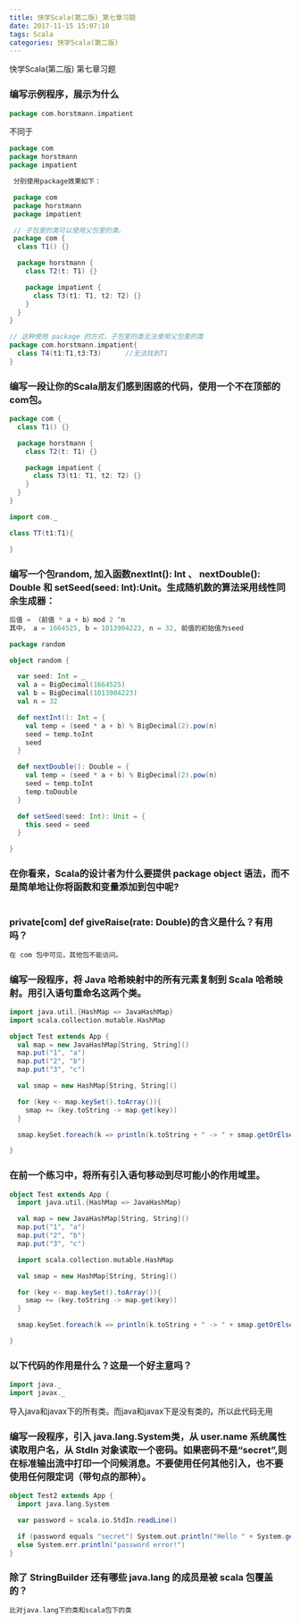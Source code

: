 ```yaml
---
title: 快学Scala(第二版)_第七章习题
date: 2017-11-15 15:07:10
tags: Scala
categories: 快学Scala(第二版)
---
```


快学Scala(第二版) 第七章习题
<!-- more -->

### 编写示例程序，展示为什么
```scala
package com.horstmann.impatient
```
不同于
```scala
package com
package horstmann
package impatient
```

```scala
 分别使用package效果如下：

 package com
 package horstmann
 package impatient

 // 子包里的类可以使用父包里的类。
 package com {
  class T1() {}

  package horstmann {
    class T2(t: T1) {}

    package impatient {
      class T3(t1: T1, t2: T2) {}
    }
  }
}

// 这种使用 package 的方式，子包里的类无法使用父包里的类
package com.horstmann.impatient{
  class T4(t1:T1,t3:T3)      //无法找到T1
}

```

### 编写一段让你的Scala朋友们感到困惑的代码，使用一个不在顶部的com包。
```scala
package com {
  class T1() {}

  package horstmann {
    class T2(t: T1) {}

    package impatient {
      class T3(t1: T1, t2: T2) {}
    }
  }
}

import com._

class TT(t1:T1){

}
```

### 编写一个包random, 加入函数nextInt(): Int 、 nextDouble(): Double 和 setSeed(seed: Int):Unit。生成随机数的算法采用线性同余生成器：
```scala
后值 = （前值 * a + b）mod 2 ^n
其中， a = 1664525, b = 1013904223, n = 32, 前值的初始值为seed
```

```scala
package random

object random {

  var seed: Int = _
  val a = BigDecimal(1664525)
  val b = BigDecimal(1013904223)
  val n = 32

  def nextInt(): Int = {
    val temp = (seed * a + b) % BigDecimal(2).pow(n)
    seed = temp.toInt
    seed
  }

  def nextDouble(): Double = {
    val temp = (seed * a + b) % BigDecimal(2).pow(n)
    seed = temp.toInt
    temp.toDouble
  }

  def setSeed(seed: Int): Unit = {
    this.seed = seed
  }

}
```

### 在你看来，Scala的设计者为什么要提供 package object 语法，而不是简单地让你将函数和变量添加到包中呢?
```scala

```

### private[com] def giveRaise(rate: Double)的含义是什么？有用吗？
```scala
在 com 包中可见，其他包不能访问。
```

### 编写一段程序，将 Java 哈希映射中的所有元素复制到 Scala 哈希映射。用引入语句重命名这两个类。
```scala
import java.util.{HashMap => JavaHashMap}
import scala.collection.mutable.HashMap

object Test extends App {
  val map = new JavaHashMap[String, String]()
  map.put("1", "a")
  map.put("2", "b")
  map.put("3", "c")

  val smap = new HashMap[String, String]()

  for (key <- map.keySet().toArray()){
    smap += (key.toString -> map.get(key))
  }

  smap.keySet.foreach(k => println(k.toString + " -> " + smap.getOrElse(k, "")))

}
```

### 在前一个练习中，将所有引入语句移动到尽可能小的作用域里。
```scala
object Test extends App {
  import java.util.{HashMap => JavaHashMap}

  val map = new JavaHashMap[String, String]()
  map.put("1", "a")
  map.put("2", "b")
  map.put("3", "c")

  import scala.collection.mutable.HashMap

  val smap = new HashMap[String, String]()

  for (key <- map.keySet().toArray()){
    smap += (key.toString -> map.get(key))
  }

  smap.keySet.foreach(k => println(k.toString + " -> " + smap.getOrElse(k, "")))

}
```

### 以下代码的作用是什么？这是一个好主意吗？
```scala
import java._
import javax._
```
导入java和javax下的所有类。而java和javax下是没有类的。所以此代码无用


### 编写一段程序，引入 java.lang.System类，从 user.name 系统属性读取用户名，从 StdIn 对象读取一个密码。如果密码不是“secret”,则在标准输出流中打印一个问候消息。不要使用任何其他引入，也不要使用任何限定词（带句点的那种）。
```scala
object Test2 extends App {
  import java.lang.System

  var password = scala.io.StdIn.readLine()

  if (password equals "secret") System.out.println("Hello " + System.getProperty("user.name"))
  else System.err.println("password error!")
}
```

### 除了 StringBuilder 还有哪些 java.lang 的成员是被 scala 包覆盖的？
```scala
比对java.lang下的类和scala包下的类
```
